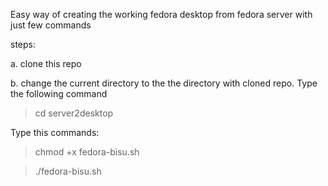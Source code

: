 Easy way of creating the working fedora desktop from fedora server with just few commands

steps:

a. clone this repo

b. change the current directory to the the directory with cloned repo. Type the following command
>cd server2desktop

Type this commands:
>chmod +x fedora-bisu.sh

> ./fedora-bisu.sh

